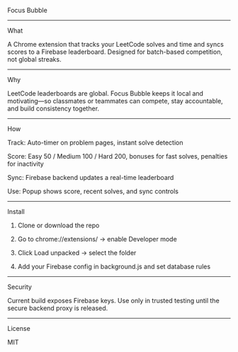 
Focus Bubble


---

What

A Chrome extension that tracks your LeetCode solves and time and syncs scores to a Firebase leaderboard.
Designed for batch-based competition, not global streaks.


---

Why

LeetCode leaderboards are global.
Focus Bubble keeps it local and motivating—so classmates or teammates can compete, stay accountable, and build consistency together.


---

How

Track: Auto-timer on problem pages, instant solve detection

Score: Easy 50 / Medium 100 / Hard 200, bonuses for fast solves, penalties for inactivity

Sync: Firebase backend updates a real-time leaderboard

Use: Popup shows score, recent solves, and sync controls



---

Install

1. Clone or download the repo


2. Go to chrome://extensions/ → enable Developer mode


3. Click Load unpacked → select the folder


4. Add your Firebase config in background.js and set database rules




---

Security

Current build exposes Firebase keys.
Use only in trusted testing until the secure backend proxy is released.


---

License

MIT


